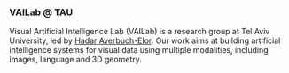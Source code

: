 ### VAILab @ TAU

Visual Artificial Intelligence Lab (VAILab) is a research group at Tel Aviv University, led by [Hadar Averbuch-Elor](https://www.elor.sites.tau.ac.il/). Our work aims at building artificial intelligence systems for visual data using multiple modalities, including images, language and 3D geometry.
